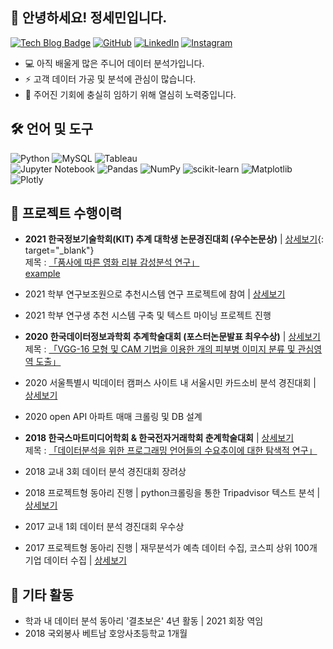 ## 👋 안녕하세요! 정세민입니다.

[![Tech Blog Badge](https://img.shields.io/badge/Blog-CC0000?style=flat-square&logo=blogger&logoColor=white&link=https://seminj.tistory.com/)](https://seminj.tistory.com/)
[![GitHub](https://img.shields.io/badge/github-%23121011.svg?style=flat-square&logo=github&logoColor=white&link=https://seminj.github.com)](https://seminj.github.io)
[![LinkedIn](https://img.shields.io/badge/linkedin-%230077B5.svg?style=flat-square&logo=linkedin&logoColor=white)](https://www.linkedin.com/in/%EC%84%B8%EB%AF%BC-%EC%A0%95-959476233)
[![Instagram](https://img.shields.io/badge/Instagram-%23E4405F.svg?style=flat-square&logo=Instagram&logoColor=white&link=https://www.instagram.com/se_m.ni/)](https://www.instagram.com/se_m.ni/)

* 💻 아직 배울게 많은 주니어 데이터 분석가입니다.
* ⚡ 고객 데이터 가공 및 분석에 관심이 많습니다. 
* 🌈 주어진 기회에 충실히 임하기 위해 열심히 노력중입니다.

## 🛠 언어 및 도구

![Python](https://img.shields.io/badge/python-darkblue?style=flat-square&logo=python&logoColor=white)
![MySQL](https://img.shields.io/badge/mysql-003545.svg?style=flat-square&logo=mysql&logoColor=white)
![Tableau](https://img.shields.io/badge/Tableau-%235C2D91.svg?style=flat-square&logo=Tableau&logoColor=white)<br>
![Jupyter Notebook](https://img.shields.io/badge/jupyter-%23FA0F00.svg?style=flat-square&logo=jupyter&logoColor=white)
![Pandas](https://img.shields.io/badge/pandas-%23150458.svg?style=flat-square&logo=pandas&logoColor=white)
![NumPy](https://img.shields.io/badge/numpy-%23013243.svg?style=flat-square&logo=numpy&logoColor=white)
![scikit-learn](https://img.shields.io/badge/scikit--learn-%23F7931E.svg?style=flat-square&logo=scikit-learn&logoColor=white)
![Matplotlib](https://img.shields.io/badge/Matplotlib-%2357A143.svg?style=flat-square&logo=plotly&logoColor=white)
![Plotly](https://img.shields.io/badge/Plotly-%233F4F75.svg?style=flat-square&logo=plotly&logoColor=white)

## 💼 프로젝트 수행이력

- **2021 한국정보기술학회(KIT) 추계 대학생 논문경진대회 (우수논문상)** | [상세보기](https://github.com/seminj/A-Study-on-the-Effect-of-the-Part-of-Speech-on-Movie-Review-Sentiment-Classification-Performance/blob/main/README.md){: target="_blank"} <br>
제목 : [「품사에 따른 영화 리뷰 감성분석 연구」](https://github.com/seminj/A-Study-on-the-Effect-of-the-Part-of-Speech-on-Movie-Review-Sentiment-Classification-Performance/blob/main/2021%20A%20Study%20on%20the%20Effect%20of%20the%20Part%20of%20Speech%20on%20Movie%20Review%20Sentiment%20Classification%20Performance.pdf) <br>
<a href="http://example.com/" target="_blank">example</a>

- 2021 학부 연구보조원으로 추천시스템 연구 프로젝트에 참여 | [상세보기]()
- 2021 학부 연구생 추천 시스템 구축 및 텍스트 마이닝 프로젝트 진행

- **2020 한국데이터정보과학회 추계학술대회 (포스터논문발표 최우수상)** | [상세보기]() <br>
  제목 : [「VGG-16 모형 및 CAM 기법을 이용한 개의 피부병 이미지 분류 및 관심영역 도출」]()
  
- 2020 서울특별시 빅데이터 캠퍼스 사이트 내 서울시민 카드소비 분석 경진대회 | [상세보기]()
  
- 2020 open API 아파트 매매 크롤링 및 DB 설계 

- **2018 한국스마트미디어학회 & 한국전자거래학회 춘계학술대회** | [상세보기]() <br>
  제목 : [「데이터분석을 위한 프로그래밍 언어들의 수요추이에 대한 탐색적 연구」](https://github.com/seminj/An-Exploratory-Study-of-the-Demanding-Trends-of-Programming-Languages-for-Data-Analysis/blob/main/An-Exploratory-Study-of-the-Demanding-Trends-of-Programming-Languages-for-Data-Analysis.pdf)

- 2018 교내 3회 데이터 분석 경진대회 장려상 <br>
- 2018 프로젝트형 동아리 진행 | python크롤링을 통한 Tripadvisor 텍스트 분석 | [상세보기]()
  
- 2017 교내 1회 데이터 분석 경진대회 우수상 <br>
- 2017 프로젝트형 동아리 진행 | 재무분석가 예측 데이터 수집, 코스피 상위 100개 기업 데이터 수집 | [상세보기]()
  
## 📌 기타 활동

- 학과 내 데이터 분석 동아리 '결초보은' 4년 활동 | 2021 회장 역임
- 2018 국외봉사 베트남 호앙사초등학교 1개월

## 



<!--
- python : 기본적인 문제해결을 위한 python 스킬 보유. Pandas, Numpy를 이용한 전처리, Seaborn, Matplotlib을 이용한 시각화 가능.
- MySQL : 
- Tableau : 효과적인 데이터 시각화를 위한 대시보드 제작 가능

  <details><summary>[상세보기]</summary>
  <div markdown="1">
  

  </details>
-->



